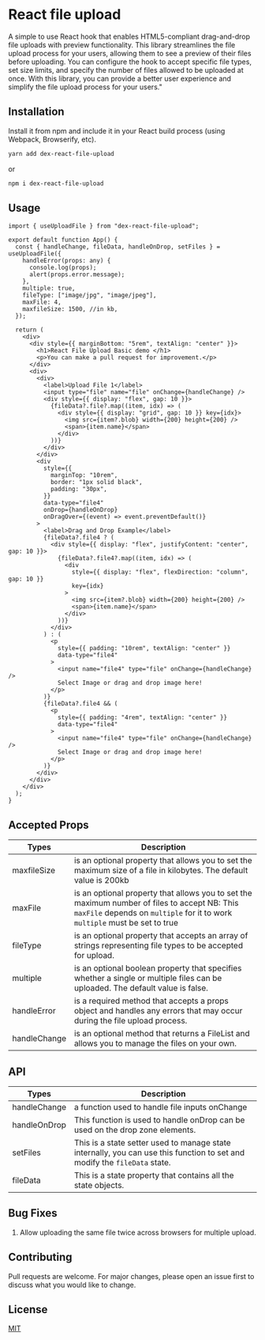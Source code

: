 # React file upload

A simple to use React hook that enables HTML5-compliant drag-and-drop file uploads with preview functionality. This library streamlines the file upload process for your users, allowing them to see a preview of their files before uploading. You can configure the hook to accept specific file types, set size limits, and specify the number of files allowed to be uploaded at once. With this library, you can provide a better user experience and simplify the file upload process for your users."

## Installation

Install it from npm and include it in your React build process (using Webpack, Browserify, etc).

```bash
yarn add dex-react-file-upload
```

or

```bash
npm i dex-react-file-upload
```

## Usage

```tsx
import { useUploadFile } from "dex-react-file-upload";

export default function App() {
  const { handleChange, fileData, handleOnDrop, setFiles } = useUploadFile({
    handleError(props: any) {
      console.log(props);
      alert(props.error.message);
    },
    multiple: true,
    fileType: ["image/jpg", "image/jpeg"],
    maxFile: 4,
    maxfileSize: 1500, //in kb,
  });

  return (
    <div>
      <div style={{ marginBottom: "5rem", textAlign: "center" }}>
        <h1>React File Upload Basic demo </h1>
        <p>You can make a pull request for improvement.</p>
      </div>
      <div>
        <div>
          <label>Upload File 1</label>
          <input type="file" name="file" onChange={handleChange} />
          <div style={{ display: "flex", gap: 10 }}>
            {fileData?.file?.map((item, idx) => (
              <div style={{ display: "grid", gap: 10 }} key={idx}>
                <img src={item?.blob} width={200} height={200} />
                <span>{item.name}</span>
              </div>
            ))}
          </div>
        </div>
        <div
          style={{
            marginTop: "10rem",
            border: "1px solid black",
            padding: "30px",
          }}
          data-type="file4"
          onDrop={handleOnDrop}
          onDragOver={(event) => event.preventDefault()}
        >
          <label>Drag and Drop Example</label>
          {fileData?.file4 ? (
            <div style={{ display: "flex", justifyContent: "center", gap: 10 }}>
              {fileData?.file4?.map((item, idx) => (
                <div
                  style={{ display: "flex", flexDirection: "column", gap: 10 }}
                  key={idx}
                >
                  <img src={item?.blob} width={200} height={200} />
                  <span>{item.name}</span>
                </div>
              ))}
            </div>
          ) : (
            <p
              style={{ padding: "10rem", textAlign: "center" }}
              data-type="file4"
            >
              <input name="file4" type="file" onChange={handleChange} />
              Select Image or drag and drop image here!
            </p>
          )}
          {fileData?.file4 && (
            <p
              style={{ padding: "4rem", textAlign: "center" }}
              data-type="file4"
            >
              <input name="file4" type="file" onChange={handleChange} />
              Select Image or drag and drop image here!
            </p>
          )}
        </div>
      </div>
    </div>
  );
}
```

## Accepted Props

| Types        | Description                                                                                                                                                                 |
| ------------ | --------------------------------------------------------------------------------------------------------------------------------------------------------------------------- |
| maxfileSize  | is an optional property that allows you to set the maximum size of a file in kilobytes. The default value is 200kb                                                          |
| maxFile      | is an optional property that allows you to set the maximum number of files to accept NB: This `maxFile` depends on `multiple` for it to work `multiple` must be set to true |
| fileType     | is an optional property that accepts an array of strings representing file types to be accepted for upload.                                                                 |
| multiple     | is an optional boolean property that specifies whether a single or multiple files can be uploaded. The default value is false.                                              |
| handleError  | is a required method that accepts a props object and handles any errors that may occur during the file upload process.                                                      |
| handleChange | is an optional method that returns a FileList and allows you to manage the files on your own.                                                                               |

## API

| Types        | Description                                                                                                               |
| ------------ | ------------------------------------------------------------------------------------------------------------------------- |
| handleChange | a function used to handle file inputs onChange                                                                            |
| handleOnDrop | This function is used to handle onDrop can be used on the drop zone elements.                                             |
| setFiles     | This is a state setter used to manage state internally, you can use this function to set and modify the `fileData` state. |
| fileData     | This is a state property that contains all the state objects.                                                             |

## Bug Fixes

1. Allow uploading the same file twice across browsers for multiple upload.

## Contributing

Pull requests are welcome. For major changes, please open an issue first
to discuss what you would like to change.

## License

[MIT](https://choosealicense.com/licenses/mit/)
